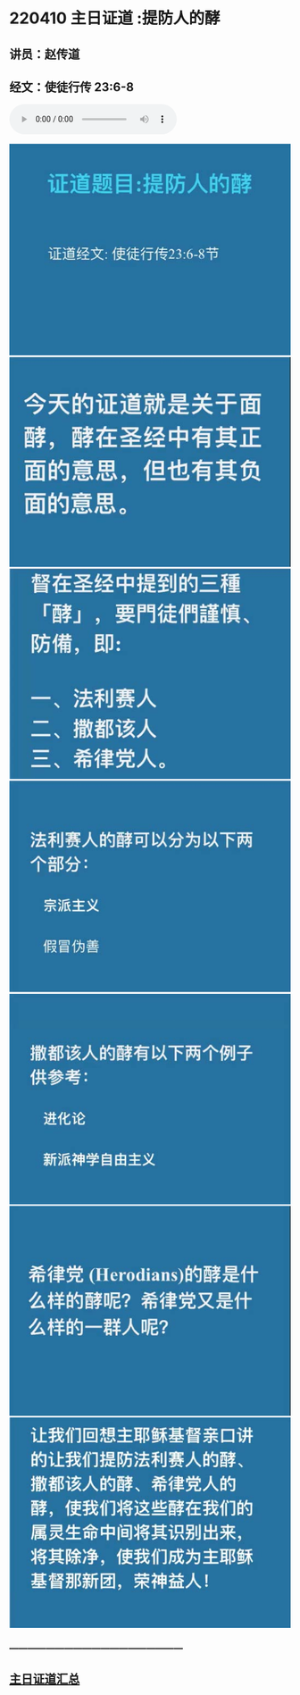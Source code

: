 # 220410 主日证道 :提防人的酵
## 讲员：赵传道
## 经文：使徒行传 23:6-8

<audio controls src="./220410.mp3"></audio>

![](1.jpg)
![](2.jpg)
![](3.jpg)
![](4.jpg)
![](5.jpg)
![](6.jpg)
![](7.jpg)



### ———————————————————

## [主日证道汇总](https://nccchurch.github.io/Sermons/)
